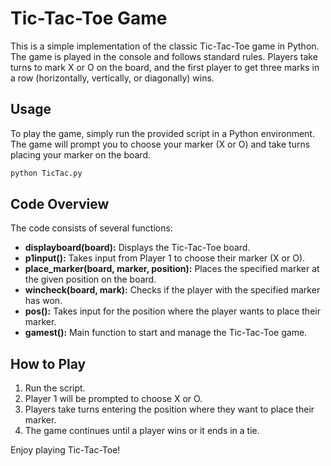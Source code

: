 # Tic-Tac-Toe Game

This is a simple implementation of the classic Tic-Tac-Toe game in Python. The game is played in the console and follows standard rules. Players take turns to mark X or O on the board, and the first player to get three marks in a row (horizontally, vertically, or diagonally) wins.

## Usage

To play the game, simply run the provided script in a Python environment. The game will prompt you to choose your marker (X or O) and take turns placing your marker on the board.

```python
python TicTac.py
```

## Code Overview

The code consists of several functions:

- **displayboard(board):** Displays the Tic-Tac-Toe board.
- **p1input():** Takes input from Player 1 to choose their marker (X or O).
- **place_marker(board, marker, position):** Places the specified marker at the given position on the board.
- **wincheck(board, mark):** Checks if the player with the specified marker has won.
- **pos():** Takes input for the position where the player wants to place their marker.
- **gamest():** Main function to start and manage the Tic-Tac-Toe game.

## How to Play

1. Run the script.
2. Player 1 will be prompted to choose X or O.
3. Players take turns entering the position where they want to place their marker.
4. The game continues until a player wins or it ends in a tie.

Enjoy playing Tic-Tac-Toe!

